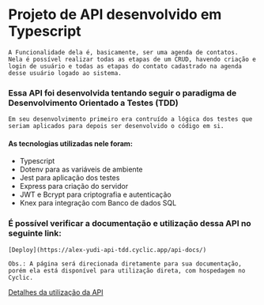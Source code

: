 # Projeto de API desenvolvido em Typescript
    A Funcionalidade dela é, basicamente, ser uma agenda de contatos.
    Nela é possível realizar todas as etapas de um CRUD, havendo criação e login de usuário e todas as etapas do contato cadastrado na agenda desse usuário logado ao sistema.

### Essa API foi desenvolvida tentando seguir o paradigma de Desenvolvimento Orientado  a Testes (TDD)

    Em seu desenvolvimento primeiro era contruído a lógica dos testes que seriam aplicados para depois ser desenvolvido o código em si.

#### As tecnologias utilizadas nele foram:
- Typescript
- Dotenv para as variáveis de ambiente
- Jest para aplicação dos testes
- Express para criação do servidor
- JWT e Bcrypt para criptografia e autenticação
- Knex para integração com Banco de dados SQL


### É possível verificar a documentação e utilização dessa API no seguinte link:
    [Deploy](https://alex-yudi-api-tdd.cyclic.app/api-docs/)
    
    Obs.: A página será direcionada diretamente para sua documentação, porém ela está disponível para utilização direta, com hospedagem no Cyclic.


[Detalhes da utilização da API]()